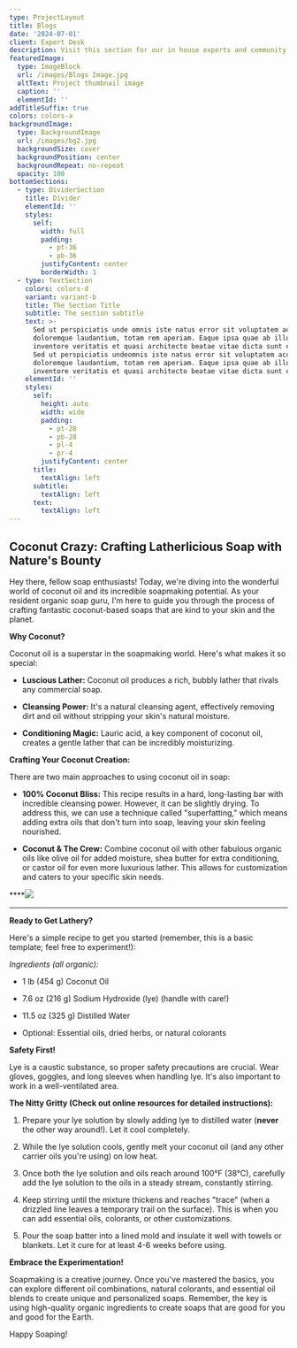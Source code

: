 ```yaml
---
type: ProjectLayout
title: Blogs
date: '2024-07-01'
client: Expert Desk
description: Visit this section for our in house experts and community enthusiasts   blogs
featuredImage:
  type: ImageBlock
  url: /images/Blogs Image.jpg
  altText: Project thumbnail image
  caption: ''
  elementId: ''
addTitleSuffix: true
colors: colors-a
backgroundImage:
  type: BackgroundImage
  url: /images/bg2.jpg
  backgroundSize: cover
  backgroundPosition: center
  backgroundRepeat: no-repeat
  opacity: 100
bottomSections:
  - type: DividerSection
    title: Divider
    elementId: ''
    styles:
      self:
        width: full
        padding:
          - pt-36
          - pb-36
        justifyContent: center
        borderWidth: 1
  - type: TextSection
    colors: colors-d
    variant: variant-b
    title: The Section Title
    subtitle: The section subtitle
    text: >-
      Sed ut perspiciatis unde omnis iste natus error sit voluptatem accusantium
      doloremque laudantium, totam rem aperiam. Eaque ipsa quae ab illo
      inventore veritatis et quasi architecto beatae vitae dicta sunt explicabo.
      Sed ut perspiciatis undeomnis iste natus error sit voluptatem accusantium
      doloremque laudantium, totam rem aperiam. Eaque ipsa quae ab illo
      inventore veritatis et quasi architecto beatae vitae dicta sunt explicabo.
    elementId: ''
    styles:
      self:
        height: auto
        width: wide
        padding:
          - pt-28
          - pb-28
          - pl-4
          - pr-4
        justifyContent: center
      title:
        textAlign: left
      subtitle:
        textAlign: left
      text:
        textAlign: left
---
```

## Coconut Crazy: Crafting Latherlicious Soap with Nature's Bounty

Hey there, fellow soap enthusiasts! Today, we're diving into the wonderful world of coconut oil and its incredible soapmaking potential. As your resident organic soap guru, I'm here to guide you through the process of crafting fantastic coconut-based soaps that are kind to your skin and the planet.

**Why Coconut?**

Coconut oil is a superstar in the soapmaking world. Here's what makes it so special:

*   **Luscious Lather:** Coconut oil produces a rich, bubbly lather that rivals any commercial soap.

*   **Cleansing Power:** It's a natural cleansing agent, effectively removing dirt and oil without stripping your skin's natural moisture.

*   **Conditioning Magic:** Lauric acid, a key component of coconut oil, creates a gentle lather that can be incredibly moisturizing.

**Crafting Your Coconut Creation:**

There are two main approaches to using coconut oil in soap:

*   **100% Coconut Bliss:** This recipe results in a hard, long-lasting bar with incredible cleansing power. However, it can be slightly drying. To address this, we can use a technique called "superfatting," which means adding extra oils that don't turn into soap, leaving your skin feeling nourished.

*   **Coconut & The Crew:** Combine coconut oil with other fabulous organic oils like olive oil for added moisture, shea butter for extra conditioning, or castor oil for even more luxurious lather. This allows for customization and caters to your specific skin needs.

****![](/images/Coconutoil.jpeg)

****

**Ready to Get Lathery?**

Here's a simple recipe to get you started (remember, this is a basic template; feel free to experiment!):

*Ingredients (all organic):*

*   1 lb (454 g) Coconut Oil

*   7.6 oz (216 g) Sodium Hydroxide (lye) (handle with care!)

*   11.5 oz (325 g) Distilled Water

*   Optional: Essential oils, dried herbs, or natural colorants

**Safety First!**

Lye is a caustic substance, so proper safety precautions are crucial. Wear gloves, goggles, and long sleeves when handling lye. It's also important to work in a well-ventilated area.

**The Nitty Gritty (Check out online resources for detailed instructions):**

1.  Prepare your lye solution by slowly adding lye to distilled water (**never** the other way around!). Let it cool completely.

2.  While the lye solution cools, gently melt your coconut oil (and any other carrier oils you're using) on low heat.

3.  Once both the lye solution and oils reach around 100°F (38°C), carefully add the lye solution to the oils in a steady stream, constantly stirring.

4.  Keep stirring until the mixture thickens and reaches "trace" (when a drizzled line leaves a temporary trail on the surface). This is when you can add essential oils, colorants, or other customizations.

5.  Pour the soap batter into a lined mold and insulate it well with towels or blankets. Let it cure for at least 4-6 weeks before using.

**Embrace the Experimentation!**

Soapmaking is a creative journey. Once you've mastered the basics, you can explore different oil combinations, natural colorants, and essential oil blends to create unique and personalized soaps. Remember, the key is using high-quality organic ingredients to create soaps that are good for you and good for the Earth.

Happy Soaping!
